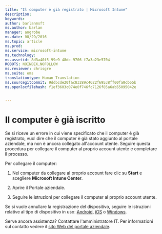 ```yaml
---
title: "Il computer è già registrato | Microsoft Intune"
description: 
keywords: 
author: barlanmsft
ms.author: barlan
manager: angrobe
ms.date: 08/29/2016
ms.topic: article
ms.prod: 
ms.service: microsoft-intune
ms.technology: 
ms.assetid: 8d3a40f5-99e9-48dc-9706-f7a3a23e5704
ROBOTS: NOINDEX,NOFOLLOW
ms.reviewer: chrisgre
ms.suite: ems
translationtype: Human Translation
ms.sourcegitcommit: 9ddbcde20fac83289c4622f69538ff00fa0cb65b
ms.openlocfilehash: f1ef3603c074e0f746fc7126f85a6ab55095042e


---
```



# <a name="your-computer-is-already-enrolled"></a>Il computer è già iscritto

Se si riceve un errore in cui viene specificato che il computer è già registrato, vuol dire che il computer è già stato aggiunto al portale aziendale, ma non è ancora collegato all'account utente. Seguire questa procedura per collegare il computer al proprio account utente e completare il processo.  

Per collegare il computer:

1.  Nel computer da collegare al proprio account fare clic su **Start** e scegliere **Microsoft Intune Center**.

2.  Aprire il Portale aziendale.

3.  Seguire le istruzioni per collegare il computer al proprio account utente.

Se si vuole annullare la registrazione del dispositivo, seguire le istruzioni relative al tipo di dispositivo in uso: [Android](unenroll-your-device-from-intune-android.md), [iOS](unenroll-your-device-from-intune-ios.md) o [Windows](unenroll-your-device-from-intune-windows.md).

Serve ancora assistenza? Contattare l'amministratore IT. Per informazioni sul contatto vedere il [sito Web del portale aziendale](http://portal.manage.microsoft.com).



<!--HONumber=Nov16_HO2-->


